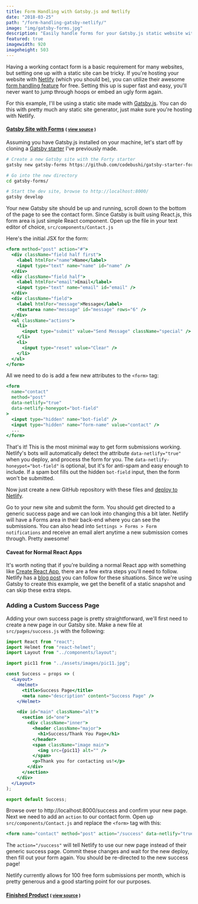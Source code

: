 ```yaml
---
title: Form Handling with Gatsby.js and Netlify
date: "2018-03-25"
path: "/form-handling-gatsby-netlify/"
image: "img/gatsby-forms.jpg"
description: "Easily handle forms for your Gatsby.js static website with Netlify. Works with most static site generators."
featured: true
imagewidth: 920
imageheight: 503
---
```


Having a working contact form is a basic requirement for many websites, but setting one up with a static site can be tricky. If you're hosting your website with [Netlify](https://www.netlify.com/) (which you should be), you can utilize their awesome [form handling feature](https://www.netlify.com/docs/form-handling/) for free. Setting this up is super fast and easy, you'll never want to jump through hoops or embed an ugly form again.

For this example, I'll be using a static site made with [Gatsby.js](https://www.gatsbyjs.org/). You can do this with pretty much any static site generator, just make sure you're hosting with Netlify.

<h4><a href="https://gatsby-forms.netlify.com/">Gatsby Site with Forms</a> <small>( <a href="https://github.com/codebushi/gatsby-forms">view source</a> )</small></h4>

Assuming you have Gatsby.js installed on your machine, let's start off by cloning a [Gatsby starter](https://codebushi.com/gatsby-starters/) I've previously made.

```bash
# Create a new Gatsby site with the Forty starter
gatsby new gatsby-forms https://github.com/codebushi/gatsby-starter-forty

# Go into the new directory
cd gatsby-forms/

# Start the dev site, browse to http://localhost:8000/
gatsby develop
```

Your new Gatsby site should be up and running, scroll down to the bottom of the page to see the contact form. Since Gatsby is built using React.js, this form area is just simple React component. Open up the file in your text editor of choice, `src/components/Contact.js`

Here's the initial JSX for the form:

```jsx
<form method="post" action="#">
  <div className="field half first">
    <label htmlFor="name">Name</label>
    <input type="text" name="name" id="name" />
  </div>
  <div className="field half">
    <label htmlFor="email">Email</label>
    <input type="text" name="email" id="email" />
  </div>
  <div className="field">
    <label htmlFor="message">Message</label>
    <textarea name="message" id="message" rows="6" />
  </div>
  <ul className="actions">
    <li>
      <input type="submit" value="Send Message" className="special" />
    </li>
    <li>
      <input type="reset" value="Clear" />
    </li>
  </ul>
</form>
```

All we need to do is add a few new attributes to the `<form>` tag:

```jsx
<form
  name="contact"
  method="post"
  data-netlify="true"
  data-netlify-honeypot="bot-field"
>
  <input type="hidden" name="bot-field" />
  <input type="hidden" name="form-name" value="contact" />
  ...
</form>
```

That's it! This is the most minimal way to get form submissions working. Netlify's bots will automatically detect the attribute `data-netlify="true"` when you deploy, and process the form for you. The `data-netlify-honeypot="bot-field"` is optional, but it's for anti-spam and easy enough to include. If a spam bot fills out the hidden `bot-field` input, then the form won't be submitted.

Now just create a new GitHub repository with these files and [deploy to Netlify](https://www.netlify.com/docs/continuous-deployment/).

Go to your new site and submit the form. You should get directed to a generic success page and we can look into changing this a bit later. Netlify will have a Forms area in their back-end where you can see the submissions. You can also head into `Settings > Forms > Form notifications` and receive an email alert anytime a new submission comes through. Pretty awesome!

<h4 class="mt-5 mb-3">Caveat for Normal React Apps</h4>

It's worth noting that if you're building a normal React app with something like [Create React App](https://github.com/facebook/create-react-app), there are a few extra steps you'll need to follow. Netlify has a [blog post](https://www.netlify.com/blog/2017/07/20/how-to-integrate-netlifys-form-handling-in-a-react-app/) you can follow for these situations. Since we're using Gatsby to create this example, we get the benefit of a static snapshot and can skip these extra steps.

<h3 class="mt-5 mb-3">Adding a Custom Success Page</h3>

Adding your own success page is pretty straightforward, we'll first need to create a new page in our Gatsby site. Make a new file at `src/pages/success.js` with the following:

```jsx
import React from "react";
import Helmet from "react-helmet";
import Layout from "../components/layout";

import pic11 from "../assets/images/pic11.jpg";

const Success = props => (
  <Layout>
    <Helmet>
      <title>Success Page</title>
      <meta name="description" content="Success Page" />
    </Helmet>

    <div id="main" className="alt">
      <section id="one">
        <div className="inner">
          <header className="major">
            <h1>Success/Thank You Page</h1>
          </header>
          <span className="image main">
            <img src={pic11} alt="" />
          </span>
          <p>Thank you for contacting us!</p>
        </div>
      </section>
    </div>
  </Layout>
);

export default Success;
```

Browse over to http://localhost:8000/success and confirm your new page. Next we need to add an `action` to our contact form. Open up `src/components/Contact.js` and replace the `<form>` tag with this:

```jsx
<form name="contact" method="post" action="/success" data-netlify="true" data-netlify-honeypot="bot-field">
```

The `action="/success"` will tell Netlify to use our new page instead of their generic success page. Commit these changes and wait for the new deploy, then fill out your form again. You should be re-directed to the new success page!

Netlify currently allows for 100 free form submissions per month, which is pretty generous and a good starting point for our purposes.

<h4><a href="https://gatsby-forms.netlify.com/">Finished Product</a> <small>( <a href="https://github.com/codebushi/gatsby-forms">view source</a> )</small></h4>
